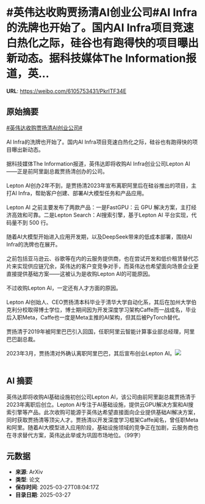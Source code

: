 # #英伟达收购贾扬清AI创业公司#AI Infra的洗牌也开始了。国内AI Infra项目竞速白热化之际，硅谷也有跑得快的项目曝出新动态。据科技媒体The Information报道，英...

**URL**: https://weibo.com/6105753431/PkrITF34E

## 原始摘要

<a href="https://m.weibo.cn/search?containerid=231522type%3D1%26t%3D10%26q%3D%23%E8%8B%B1%E4%BC%9F%E8%BE%BE%E6%94%B6%E8%B4%AD%E8%B4%BE%E6%89%AC%E6%B8%85AI%E5%88%9B%E4%B8%9A%E5%85%AC%E5%8F%B8%23&amp;extparam=%23%E8%8B%B1%E4%BC%9F%E8%BE%BE%E6%94%B6%E8%B4%AD%E8%B4%BE%E6%89%AC%E6%B8%85AI%E5%88%9B%E4%B8%9A%E5%85%AC%E5%8F%B8%23" data-hide=""><span class="surl-text">#英伟达收购贾扬清AI创业公司#</span></a><br><br>AI Infra的洗牌也开始了。国内AI Infra项目竞速白热化之际，硅谷也有跑得快的项目曝出新动态。<br><br>据科技媒体The Information报道，英伟达即将收购AI Infra创业公司Lepton AI——正是前阿里副总裁贾扬清创办的公司。<br><br>Lepton AI创办2年不到，是贾扬清2023年宣布离职阿里后在硅谷推出的项目，主打AI Infra，帮助客户创建、部署AI大模型任务和产品应用。<br><br>Lepton AI 之前主要发布了两款产品：一是FastGPU：云 GPU 解决方案，主打经济高效和可靠。二是Lepton Search：AI搜索引擎，基于Lepton AI 平台实现，代码量不到 500 行。<br><br>随着AI大模型开始进入应用开发期，以及DeepSeek带来的低成本部署，围绕AI Infra的洗牌也在展开。<br><br>之前包括亚马逊云、谷歌等在内的云服务提供商，也在尝试开发和低价租赁替代芯片来实现供应链冗余，英伟达的客户变竞争对手，而英伟达也希望面向场景企业更直接提供基础方案——这被认为是收购Lepton AI的可能原因。<br><br>不过收购Lepton AI，一定还有人才方面的原因。<br><br>Lepton AI创始人、CEO贾扬清本科毕业于清华大学自动化系，其后在加州大学伯克利分校取得博士学位，博士期间因为开发深度学习架构Caffe而一战成名，毕业后入职Meta，Caffe也一度是Meta主推的AI架构，但其后被PyTorch替代。<br><br>贾扬清于2019年被阿里巴巴引入回国，任职阿里云智能计算事业部总经理，阿里巴巴副总裁。<br><br>2023年3月，贾扬清对外确认离职阿里巴巴，其后宣布创业Lepton AI。<img style="" src="https://tvax3.sinaimg.cn/large/006Fd7o3ly1hzv8q22qhmj308b04pdfq.jpg" referrerpolicy="no-referrer"><br><br>

## AI 摘要

英伟达即将收购AI基础设施初创公司Lepton AI，该公司由前阿里副总裁贾扬清于2023年离职后创立。Lepton AI专注于AI基础设施，提供云GPU解决方案和AI搜索引擎等产品。此次收购可能源于英伟达希望直接面向企业提供基础AI解决方案，同时获取贾扬清等顶尖人才。贾扬清以开发深度学习框架Caffe闻名，曾任职Meta和阿里。随着AI大模型进入应用阶段，基础设施领域的竞争正在加剧，云服务商也在寻求替代方案，英伟达此举或为巩固市场地位。（99字）

## 元数据

- **来源**: ArXiv
- **类型**: 论文
- **保存时间**: 2025-03-27T08:04:17Z
- **目录日期**: 2025-03-27
